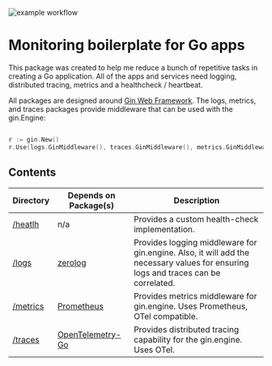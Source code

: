 ![example workflow](https://github.com/twistingmercury/monitoring/actions/workflows/go-test.yaml/badge.svg)

# Monitoring boilerplate for Go apps

This package was created to help me reduce a bunch of repetitive tasks in creating a Go application. All of the apps and services need logging, distributed tracing, metrics and a healthcheck / heartbeat.

All packages are designed around [Gin Web Framework](https://pkg.go.dev/github.com/gin-gonic/gin). The logs, metrics, and traces packages provide middleware that can be used with the gin.Engine:

```go

r := gin.New()
r.Use(logs.GinMiddleware(), traces.GinMiddleware(), metrics.GinMiddleware()

```

## Contents

| Directory                       | Depends on Package(s)                                                           | Description                                                                                                                        |
| ------------------------------- | ------------------------------------------------------------------------------- | ---------------------------------------------------------------------------------------------------------------------------------- |
| [/heatlh](./health/readme.md)   | n/a                                                                             | Provides a custom health-check implementation.                                                                                     |
| [/logs](./logs/readme.md)       | [zerolog](https://pkg.go.dev/github.com/rs/zerolog)                             | Provides logging middleware for gin.engine. Also, it will add the necessary values for ensuring logs and traces can be correlated. |
| [/metrics](./metrics/readme.md) | [Prometheus](https://pkg.go.dev/github.com/prometheus/client_golang/prometheus) | Provides metrics middleware for gin.engine. Uses Prometheus, OTel compatible.                                                                       |
| [/traces](./traces/readme.md)   | [OpenTelemetry-Go](https://pkg.go.dev/go.opentelemetry.io/otel)                 | Provides distributed tracing capability for the gin.engine. Uses OTel.                                                             |

